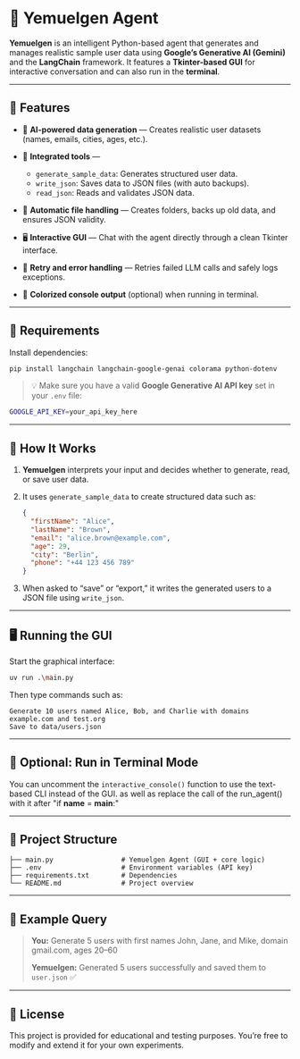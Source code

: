 # 🧠 Yemuelgen Agent

**Yemuelgen** is an intelligent Python-based agent that generates and manages realistic sample user data using **Google’s Generative AI (Gemini)** and the **LangChain** framework.
It features a **Tkinter-based GUI** for interactive conversation and can also run in the **terminal**.

---

## 🚀 Features

* 🤖 **AI-powered data generation** — Creates realistic user datasets (names, emails, cities, ages, etc.).
* 🧩 **Integrated tools** —

  * `generate_sample_data`: Generates structured user data.
  * `write_json`: Saves data to JSON files (with auto backups).
  * `read_json`: Reads and validates JSON data.
* 💾 **Automatic file handling** — Creates folders, backs up old data, and ensures JSON validity.
* 🖥️ **Interactive GUI** — Chat with the agent directly through a clean Tkinter interface.
* 🔄 **Retry and error handling** — Retries failed LLM calls and safely logs exceptions.
* 🎨 **Colorized console output** (optional) when running in terminal.

---

## 🧰 Requirements

Install dependencies:

```bash
pip install langchain langchain-google-genai colorama python-dotenv
```

> 💡 Make sure you have a valid **Google Generative AI API key** set in your `.env` file:

```bash
GOOGLE_API_KEY=your_api_key_here
```

---

## 🧩 How It Works

1. **Yemuelgen** interprets your input and decides whether to generate, read, or save user data.
2. It uses `generate_sample_data` to create structured data such as:

   ```json
   {
     "firstName": "Alice",
     "lastName": "Brown",
     "email": "alice.brown@example.com",
     "age": 29,
     "city": "Berlin",
     "phone": "+44 123 456 789"
   }
   ```
3. When asked to “save” or “export,” it writes the generated users to a JSON file using `write_json`.

---

## 🖥️ Running the GUI

Start the graphical interface:

```bash
uv run .\main.py
```

Then type commands such as:

```
Generate 10 users named Alice, Bob, and Charlie with domains example.com and test.org
Save to data/users.json
```

---

## 🧪 Optional: Run in Terminal Mode

You can uncomment the `interactive_console()` function to use the text-based CLI instead of the GUI. as well as replace the call of the run_agent() with it after "if __name__ = __main__:"

---

## 📂 Project Structure

```
├── main.py                 # Yemuelgen Agent (GUI + core logic)
├── .env                    # Environment variables (API key)
├── requirements.txt        # Dependencies
└── README.md               # Project overview
```

---

## 🧠 Example Query

> **You:** Generate 5 users with first names John, Jane, and Mike, domain gmail.com, ages 20–60
>
> **Yemuelgen:** Generated 5 users successfully and saved them to `user.json` ✅

---

## 📜 License

This project is provided for educational and testing purposes.
You’re free to modify and extend it for your own experiments.